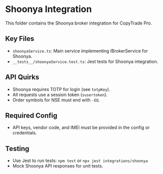 # Shoonya Integration

This folder contains the Shoonya broker integration for CopyTrade Pro.

## Key Files
- `shoonyaService.ts`: Main service implementing IBrokerService for Shoonya.
- `__tests__/shoonyaService.test.ts`: Jest tests for Shoonya integration.

## API Quirks
- Shoonya requires TOTP for login (see `totpKey`).
- All requests use a session token (`susertoken`).
- Order symbols for NSE must end with `-EQ`.

## Required Config
- API keys, vendor code, and IMEI must be provided in the config or credentials.

## Testing
- Use Jest to run tests: `npm test` or `npx jest integrations/shoonya`
- Mock Shoonya API responses for unit tests. 